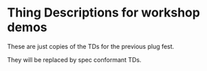 # Thing Descriptions for workshop demos

These are just copies of the TDs for the previous plug fest.

They will be replaced by spec conformant TDs.
